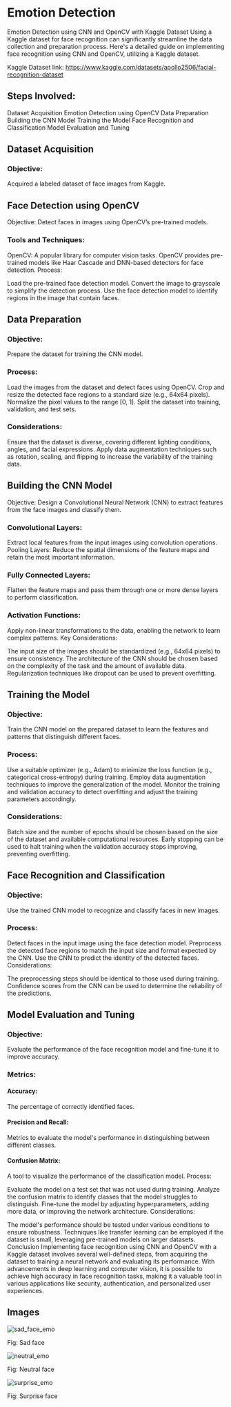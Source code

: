 # Emotion Detection
Emotion Detection using CNN and OpenCV with Kaggle Dataset
Using a Kaggle dataset for face recognition can significantly streamline the data collection and preparation process. Here's a detailed guide on implementing face recognition using CNN and OpenCV, utilizing a Kaggle dataset.

Kaggle Dataset link: <https://www.kaggle.com/datasets/apollo2506/facial-recognition-dataset>

## Steps Involved:
Dataset Acquisition
Emotion Detection using OpenCV
Data Preparation
Building the CNN Model
Training the Model
Face Recognition and Classification
Model Evaluation and Tuning
## Dataset Acquisition
### Objective:
Acquired a labeled dataset of face images from Kaggle.

## Face Detection using OpenCV
Objective:
Detect faces in images using OpenCV’s pre-trained models.

### Tools and Techniques:
OpenCV: A popular library for computer vision tasks. OpenCV provides pre-trained models like Haar Cascade and DNN-based detectors for face detection.
Process:

Load the pre-trained face detection model.
Convert the image to grayscale to simplify the detection process.
Use the face detection model to identify regions in the image that contain faces.
## Data Preparation
### Objective:
Prepare the dataset for training the CNN model.

### Process:

Load the images from the dataset and detect faces using OpenCV.
Crop and resize the detected face regions to a standard size (e.g., 64x64 pixels).
Normalize the pixel values to the range [0, 1].
Split the dataset into training, validation, and test sets.
### Considerations:

Ensure that the dataset is diverse, covering different lighting conditions, angles, and facial expressions.
Apply data augmentation techniques such as rotation, scaling, and flipping to increase the variability of the training data.
## Building the CNN Model
Objective:
Design a Convolutional Neural Network (CNN) to extract features from the face images and classify them.


### Convolutional Layers: 

Extract local features from the input images using convolution operations.
Pooling Layers: Reduce the spatial dimensions of the feature maps and retain the most important information.

### Fully Connected Layers: 
Flatten the feature maps and pass them through one or more dense layers to perform classification.


### Activation Functions: 
Apply non-linear transformations to the data, enabling the network to learn complex patterns.
Key Considerations:

The input size of the images should be standardized (e.g., 64x64 pixels) to ensure consistency.
The architecture of the CNN should be chosen based on the complexity of the task and the amount of available data.
Regularization techniques like dropout can be used to prevent overfitting.

## Training the Model
### Objective:
Train the CNN model on the prepared dataset to learn the features and patterns that distinguish different faces.

### Process:

Use a suitable optimizer (e.g., Adam) to minimize the loss function (e.g., categorical cross-entropy) during training.
Employ data augmentation techniques to improve the generalization of the model.
Monitor the training and validation accuracy to detect overfitting and adjust the training parameters accordingly.
### Considerations:

Batch size and the number of epochs should be chosen based on the size of the dataset and available computational resources.
Early stopping can be used to halt training when the validation accuracy stops improving, preventing overfitting.
## Face Recognition and Classification
### Objective:
Use the trained CNN model to recognize and classify faces in new images.

### Process:

Detect faces in the input image using the face detection model.
Preprocess the detected face regions to match the input size and format expected by the CNN.
Use the CNN to predict the identity of the detected faces.
Considerations:

The preprocessing steps should be identical to those used during training.
Confidence scores from the CNN can be used to determine the reliability of the predictions.
## Model Evaluation and Tuning
### Objective:
Evaluate the performance of the face recognition model and fine-tune it to improve accuracy.

### Metrics:

#### Accuracy: 
The percentage of correctly identified faces.
#### Precision and Recall: 
Metrics to evaluate the model's performance in distinguishing between different classes.
#### Confusion Matrix: 
A tool to visualize the performance of the classification model.
Process:

Evaluate the model on a test set that was not used during training.
Analyze the confusion matrix to identify classes that the model struggles to distinguish.
Fine-tune the model by adjusting hyperparameters, adding more data, or improving the network architecture.
Considerations:

The model's performance should be tested under various conditions to ensure robustness.
Techniques like transfer learning can be employed if the dataset is small, leveraging pre-trained models on larger datasets.
Conclusion
Implementing face recognition using CNN and OpenCV with a Kaggle dataset involves several well-defined steps, from acquiring the dataset to training a neural network and evaluating its performance. With advancements in deep learning and computer vision, it is possible to achieve high accuracy in face recognition tasks, making it a valuable tool in various applications like security, authentication, and personalized user experiences.


## Images

![sad_face_emo](https://github.com/Hikari006/Face_Recognition/assets/91669143/dc4b232a-8be8-4859-abc6-8711e956b0eb)

Fig: Sad face 


![neutral_emo](https://github.com/Hikari006/Face_Recognition/assets/91669143/0298a93c-40e3-4b9c-9fc2-28a46b3a3225)

Fig: Neutral face 


![surprise_emo](https://github.com/Hikari006/Face_Recognition/assets/91669143/adb9f609-bf64-4e7f-bfbe-3fe9abcf17e1)

Fig: Surprise face
